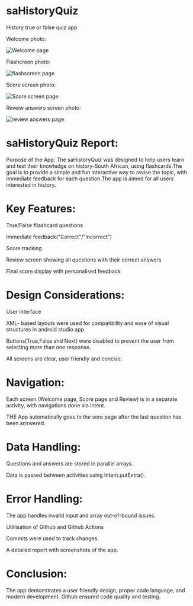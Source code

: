 # saHistoryQuiz
History true or false quiz app


Welcome photo:

![Welcome page](https://github.com/user-attachments/assets/fdca7fb1-fe78-4920-b1f8-7bbede973649)

Flashcreen photo:

![flashscreen page](https://github.com/user-attachments/assets/ca1cc09f-7b81-4ccb-a01b-4f3104db2534)

Score screen photo:

![Score screen page](https://github.com/user-attachments/assets/76f0543a-0635-4318-9a2d-b50e5f2a8e0d)

Reveiw answers screen photo:

![review answers page](https://github.com/user-attachments/assets/8e27de67-9e64-477c-9d43-797e5d4a45af)

# saHistoryQuiz Report:
Purpose of the App:
The saHistoryQuiz was designed to help users learn and test their knowledge on history-South African,
using flashcards.The goal is to provide a simple and fun interactive way to revise the topic, with immediate feedback for each question.The app is aimed for all users interested in history.

# Key Features:

True/False fllashcard questions

Immediate feedback("Correct"/"Incorrect")

Score tracking

Review screen showing all questions with their correct answers 

Final score display with personalised feedback

# Design Considerations:

User interface

XML- based layouts were used for compatibility and ease of visual structures in android studio app.

Buttons(True,False and Next) were disabled to prevent the user from selecting more than one response.

All screens are clear, user friendly and concise.

# Navigation:

Each screen (Welcome page, Score page and Review) is in a separate activity, with navigations done via intent.

THE App automatically goes to the sore page after the last question has been answered.

# Data Handling:

Questions and answers are stored in parallel arrays.

Data is passed between activities using Intent.putExtra().

# Error Handling:

The app handles invalid input and array out-of-bound issues.

Utillisation of Github and Github Actions

Commits were used to track changes

A detailed report with screenshots of the app.

# Conclusion:
The app demonstrates a user friendly design, proper code language, and modern development. Github ensured code quality and testing.


